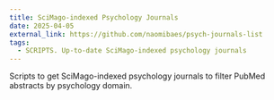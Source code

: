 ```yaml
---
title: SciMago-indexed Psychology Journals
date: 2025-04-05
external_link: https://github.com/naomibaes/psych-journals-list
tags:
  - SCRIPTS. Up-to-date SciMago-indexed psychology journals
---
```


Scripts to get SciMago-indexed psychology journals to filter PubMed abstracts by psychology domain.

<!--more-->

